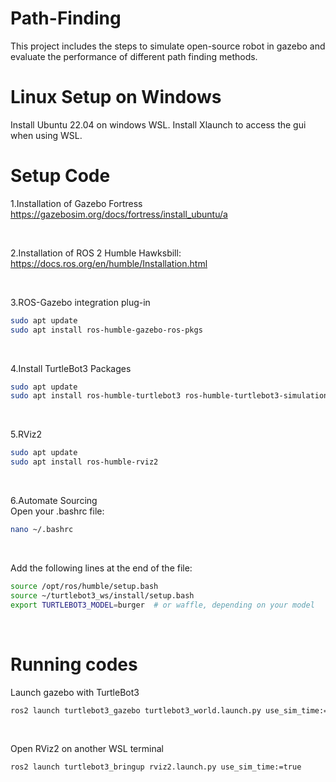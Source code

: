 # Path-Finding

This project includes the steps to simulate open-source robot in gazebo and evaluate the performance of different path finding methods.


# Linux Setup on Windows
Install Ubuntu 22.04 on windows WSL.
Install Xlaunch to access the gui when using WSL.

# Setup Code
1.Installation of Gazebo Fortress
https://gazebosim.org/docs/fortress/install_ubuntu/a

<br>

2.Installation of ROS 2 Humble Hawksbill:
https://docs.ros.org/en/humble/Installation.html

<br>

3.ROS-Gazebo integration plug-in
```Bash
sudo apt update
sudo apt install ros-humble-gazebo-ros-pkgs
```
<br>

4.Install TurtleBot3 Packages
```Bash
sudo apt update
sudo apt install ros-humble-turtlebot3 ros-humble-turtlebot3-simulations
```
<br>

5.RViz2
```Bash
sudo apt update
sudo apt install ros-humble-rviz2
```
<br>

6.Automate Sourcing<br>
Open your .bashrc file:
```Bash
nano ~/.bashrc
```
<br>

Add the following lines at the end of the file:
```Bash
source /opt/ros/humble/setup.bash
source ~/turtlebot3_ws/install/setup.bash
export TURTLEBOT3_MODEL=burger  # or waffle, depending on your model
```
<br>

# Running codes
Launch gazebo with TurtleBot3
```Bash
ros2 launch turtlebot3_gazebo turtlebot3_world.launch.py use_sim_time:=true
```
<br>

Open RViz2 on another WSL terminal
```Bash
ros2 launch turtlebot3_bringup rviz2.launch.py use_sim_time:=true
```
<br>

